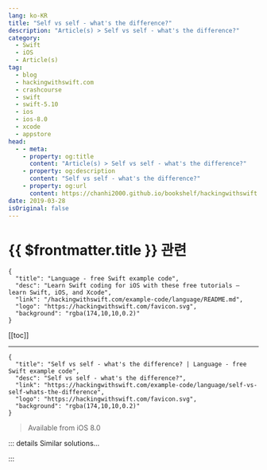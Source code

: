 ```yaml
---
lang: ko-KR
title: "Self vs self - what's the difference?"
description: "Article(s) > Self vs self - what's the difference?"
category:
  - Swift
  - iOS
  - Article(s)
tag: 
  - blog
  - hackingwithswift.com
  - crashcourse
  - swift
  - swift-5.10
  - ios
  - ios-8.0
  - xcode
  - appstore
head:
  - - meta:
    - property: og:title
      content: "Article(s) > Self vs self - what's the difference?"
    - property: og:description
      content: "Self vs self - what's the difference?"
    - property: og:url
      content: https://chanhi2000.github.io/bookshelf/hackingwithswift.com/example-code/language/self-vs-self-whats-the-difference.html
date: 2019-03-28
isOriginal: false
---
```


# {{ $frontmatter.title }} 관련

```component VPCard
{
  "title": "Language - free Swift example code",
  "desc": "Learn Swift coding for iOS with these free tutorials – learn Swift, iOS, and Xcode",
  "link": "/hackingwithswift.com/example-code/language/README.md",
  "logo": "https://hackingwithswift.com/favicon.svg",
  "background": "rgba(174,10,10,0.2)"
}
```

[[toc]]

---

```component VPCard
{
  "title": "Self vs self - what's the difference? | Language - free Swift example code",
  "desc": "Self vs self - what's the difference?",
  "link": "https://hackingwithswift.com/example-code/language/self-vs-self-whats-the-difference",
  "logo": "https://hackingwithswift.com/favicon.svg",
  "background": "rgba(174,10,10,0.2)"
}
```

> Available from iOS 8.0

<!-- TODO: 작성 -->

<!-- 
When you’re writing protocols and protocol extensions, there’s a difference between `Self` (capital S) and `self` (lowercase S). When used with a capital S, `Self` refers to the type that conform to the protocol, e.g. `String` or `Int`. When used with a lowercase S, `self` refers to the value inside that type, e.g. “hello” or 556.

As an example, consider this extension on `BinaryInteger`:

```swift
extension BinaryInteger {
    func squared() -> Self {
        return self * self
    }
}
```

Remember, `Self` with a capital S refers to whatever type is conforming to the protocol. In the example above, `Int` conforms to `BinaryInteger`, so when called on `Int` the method returns an `Int`.

On the other hand, `self` with a *lowercase* S refers to whatever value the type holds. If the example above were called on an `Int` storing the value 5 it would effectively be `5 * 5`.

-->

::: details Similar solutions…

<!--
/example-code/language/how-to-fix-the-error-protocol-can-only-be-used-as-a-generic-constraint-because-it-has-self-or-associated-type-requirements">How to fix the error “protocol can only be used as a generic constraint because it has Self or associated type requirements” 
/quick-start/swiftui/how-to-fix-protocol-view-can-only-be-used-as-a-generic-constraint-because-it-has-self-or-associated-type-requirements">How to fix “Protocol 'View' can only be used as a generic constraint because it has Self or associated type requirements” 
/quick-start/swiftui/how-to-fix-cannot-assign-to-property-self-is-immutable">How to fix “Cannot assign to property: 'self' is immutable” 
/quick-start/swiftui/swiftui-tips-and-tricks">SwiftUI tips and tricks 
/example-code/language/whats-the-difference-between-init-and-init">What’s the difference between init?() and init()?</a>
-->

:::

